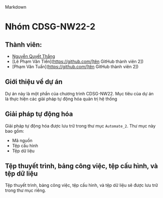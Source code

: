Markdown
# Nhóm CDSG-NW22-2

## Thành viên:

* [Nguyễn Quyết Thắng](https://github.com/[Kanzitazu])
* [Lê Phạm Văn Tiến](https://github.com/[tên GitHub thành viên 2])
* [Phạm Văn Tuấn](https://github.com/[tên GitHub thành viên 2])

## Giới thiệu về dự án

Dự án này là một phần của chương trình CDSG-NW22. Mục tiêu của dự án là thực hiện các giải pháp tự động hóa quản trị hệ thống

## Giải pháp tự động hóa

Giải pháp tự động hóa được lưu trữ trong thư mục `Automate_2`. Thư mục này bao gồm:

* Mã nguồn
* Tệp cấu hình
* Tệp dữ liệu

## Tệp thuyết trình, bảng công việc, tệp cấu hình, và tệp dữ liệu

Tệp thuyết trình, bảng công việc, tệp cấu hình, và tệp dữ liệu sẽ được lưu trữ trong thư mục riêng.






